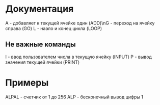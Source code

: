# Документация
A - добавляет к текущей ячейке один (ADD)\nG - переход на ячейку справа (GO)
L - наало и конец цикла (LOOP)
## Не важные команды
I - ввод пользователем числа в текущую ячейку (INPUT)
P - вывод значения текущей ячейки (PRINT)

# Примеры
ALPAL - счетчик от 1 до 256
ALP - бесконечный вывод цифры 1
